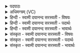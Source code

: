 <details><summary>पदपाठः</summary>

पु॒रु॒द॒स्म इति॑ पुरुऽद॒स्मः। वि॑षुरूप॒ इति॒ विषु॑ऽरूपः। इन्दुः॑। अ॒न्तः। म॒हि॒मान॑म्। आ॒न॒ञ्ज॒। धीरः॑। एक॑पदी॒मित्येक॑ऽपदीम्। द्वि॒पदी॒मिति॑ द्वि॒ऽपदीम्॑। त्रि॒पदी॒मिति॒ त्रि॒ऽपदी॑म्। चतु॑ष्पदीम्। चतुः॑पदी॒मिति॒ चतुः॑ऽपदीम्। अ॒ष्टाप॑दी॒मित्य॒ष्टाऽप॑दीम्। भुव॑ना। अनु॒। प्र॒थ॒न्ता॒म्। स्वाहा॑। ३०।
</details>

<details><summary>अधिमन्त्रम् (VC)</summary>

- दम्पती देवते
- अत्रिर्ऋषिः
- आर्षी जगती
- मध्यमः
</details>

<details><summary>हिन्दी - स्वामी दयानन्द सरस्वती  - विषयः</summary>

फिर भी गर्भ की व्यवस्था अगले मन्त्र में कही हैं ॥
</details>

<details><summary>हिन्दी - स्वामी दयानन्द सरस्वती  - पदार्थः</summary>

पदार्थान्वयभाषाः -  (पुरुदस्मः) जिसके गुणों से बहुत दुःखों का नाश होता है (विषुरूपः) जिसने जन्मक्रम से अनेक रूप-रूपान्तर विद्या-विषयों में प्रवेश किया है (इन्दुः) जो परमैश्वर्य्य को सिद्ध करनेवाला (धीरः) समस्त व्यवहारों में ध्यान देने हारा पुरुष है, वह गृहस्थधर्म्म से विवाही हुई अपनी स्त्री के (अन्तः) भीतर (महिमानम्) प्रशंसनीय ब्रह्मचर्य्य और जितेन्द्रियता आदि शुभ कर्मों से संस्कार प्राप्त होने योग्य गर्भ को (आनञ्ज) कामना करे, गृहस्थ लोग ऐसे सृष्टि की उत्पत्ति का विधान करके जिस (एकपदीम्) जिस में एक यह ‘ओम्’ पद (द्विपदीम्) जिस में दो अर्थात् संसार सुख और मोक्षसुख (त्रिपदीम्) जिससे वाणी, मन और शरीर तीनों के आनन्द (चतुष्पदीम्) जिससे चारों धर्म्म, अर्थ, काम और मोक्ष (अष्टापदीम्) और जिससे आठों अर्थात् ब्राह्मण, क्षत्रिय, वैश्य और शूद्र ये चारों वर्ण तथा ब्रह्मचर्य्य, गृहस्थ, वानप्रस्थ और संन्यास ये चारों आश्रम प्राप्त होते हैं, उस (स्वाहा) समस्त विद्यायुक्त वाणी को जान कर सब गृहस्थ जन (भुवना) जिनमें प्राणीमात्र निवास किया करते हैं, उन घरों की (प्रथन्ताम्) प्रशंसा करें और उससे सब मनुष्यों को (अनु) अनुकूलता से बढ़ावें ॥३०॥
</details>

<details><summary>हिन्दी - स्वामी दयानन्द सरस्वती  - भावार्थः</summary>

भावार्थभाषाः -  विवाह किये हुए स्त्री-पुरुषों को चाहिये कि गृहाश्रम की विद्या को सब प्रकार जानकर उसके अनुसार सन्तानों को उत्पन्न कर मनुष्यों को बढ़ा और उन को ब्रह्मचर्य्य नियम से समस्त अङ्ग-उपाङ्ग सहित विद्या का ग्रहण करा के उत्तम-उत्तम सुखों को प्राप्त होके आनन्दित करें ॥३०॥
</details>

<details><summary>संस्कृत - स्वामी दयानन्द सरस्वती  - विषयः</summary>

पुनर्गर्भव्यवस्थामाह ॥
</details>

<details><summary>संस्कृत - स्वामी दयानन्द सरस्वती  - पदार्थः</summary>

पदार्थान्वयभाषाः -  पुरुदस्मो विषुरूप इन्दुर्धीरो गृहस्थो धर्मेण विवाहितायाः स्त्रिया अन्तर्महिमानमानञ्ज। हे गृहस्थाः ! यूयं सृष्ट्युन्नतिं विधाय यामेकपदीं द्विपदीं त्रिपदीं चतुष्पदीमष्टापदीं स्वाहा समस्तविद्यान्वितां वाचं विदित्वा भुवनानि प्रथन्तां तया सर्वान् मनुष्याननुप्रथन्ताम् ॥३०॥
</details>

<details><summary>संस्कृत - स्वामी दयानन्द सरस्वती  - भावार्थः</summary>

भावार्थभाषाः -  दम्पतिभ्यां सर्वा गृहाश्रमविद्यामभिव्याप्य तदनुसारेण सन्तानानुत्पाद्य मनुष्यवृद्धिं विधाय ब्रह्मचर्य्येणाखिलविद्याः सर्वान् ग्राहयित्वा सुखानि प्राप्यानुमोदेताम् ॥३०॥
</details>